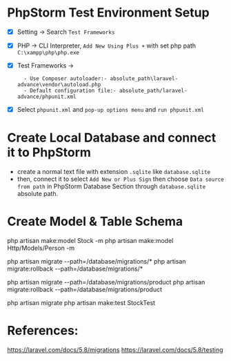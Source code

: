 
# PhpStorm Test Environment Setup

- [X] Setting -> Search `Test Frameworks`
- [X] PHP -> CLI Interpreter, `Add New Using Plus +` with set php path `C:\xampp\php\php.exe` 
- [X] Test Frameworks ->
    
        - Use Composer autoloader:- absolute_path\laravel-advance\vendor\autoload.php
        - Default configuration file:- absolute_path/laravel-advance/phpunit.xml
        
- [X] Select `phpunit.xml` and `pop-up options menu` and `run phpunit.xml`



# Create Local Database and connect it to PhpStorm

- create a normal text file with extension `.sqlite` like `database.sqlite`
- then, connect it to select `Add New or Plus Sign` then choose `Data source from path` in PhpStorm Database Section through `database.sqlite` absolute path.



# Create Model & Table Schema

php artisan make:model Stock -m
php artisan make:model Http/Models/Person -m


php artisan migrate --path=/database/migrations/*
php artisan migrate:rollback --path=/database/migrations/*


php artisan migrate --path=/database/migrations/product
php artisan migrate:rollback --path=/database/migrations/product



php artisan migrate
php artisan make:test StockTest



# References:

https://laravel.com/docs/5.8/migrations
https://laravel.com/docs/5.8/testing